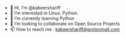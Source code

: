 - 👋 Hi, I’m @kabeershariff
- 👀 I’m interested in Linux, Python.
- 🌱 I’m currently learning Python
- 💞️ I’m looking to collaborate on Open Source Projects
- 📫 How to reach me : kabeershariff@protonmail.com

<!---
kabeershariff/kabeershariff is a ✨ special ✨ repository because its `README.md` (this file) appears on your GitHub profile.
You can click the Preview link to take a look at your changes.
--->

